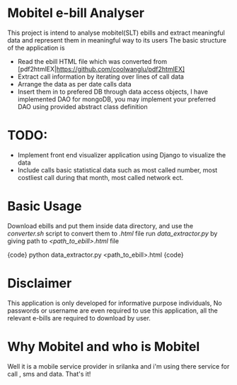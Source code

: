 # Mobitel e-bill Analyser
This project is intend to analyse mobitel(SLT) ebills and extract meaningful data and represent them in meaningful way to its users
The basic structure of the application is 

* Read the ebill HTML file which was converted from [pdf2htmlEX|https://github.com/coolwanglu/pdf2htmlEX] 
* Extract call information by iterating over lines of call data
* Arrange the data as per date calls data
* Insert them in to prefered DB through data access objects, I have implemented DAO for mongoDB, you may implement your preferred DAO using provided abstract class definition

# TODO:

* Implement front end visualizer application using Django to visualize the data
* Include calls basic statistical data such as most called number, most costliest call during that month, most called network ect.

# Basic Usage

Download ebills and put them inside data directory, and use the *converter.sh* script to convert them to _.html_ file
run *data_extractor.py* by giving path to _<path_to_ebill>.html_ file

{code}
python data_extractor.py <path_to_ebill>.html
{code}

# Disclaimer

This application is only developed for informative purpose individuals, No passwords or username are even required to use this application, all the relevant e-bills are required to download by user. 

# Why Mobitel and who is Mobitel

Well it is a mobile service provider in srilanka and i'm using there service for call , sms and data. That's it!